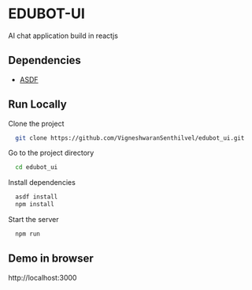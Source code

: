 # EDUBOT-UI

AI chat application build in reactjs

## Dependencies

- [ASDF](https://asdf-vm.com/guide/getting-started.html)

## Run Locally

Clone the project

```bash
  git clone https://github.com/VigneshwaranSenthilvel/edubot_ui.git
```

Go to the project directory

```bash
  cd edubot_ui
```

Install dependencies

```bash
  asdf install
  npm install
```

Start the server

```bash
  npm run
```

## Demo in browser

http://localhost:3000
